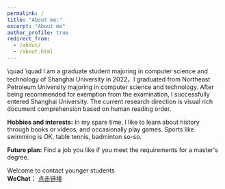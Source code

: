 ```yaml
---
permalink: /
title: "About me:"
excerpt: "About me"
author_profile: true
redirect_from: 
  - /about/
  - /about.html
---
```


 \quad \quad I am a graduate student majoring in computer science and technology of Shanghai University in 2022，I graduated from Northeast Petroleum University majoring in computer science and technology. After being recommended for exemption from the examination, I successfully entered Shanghai University. The current research direction is visual rich document comprehension based on human reading order.<br>
 
**Hobbies and interests:** In my spare time, I like to learn about history through books or videos, and occasionally play games. Sports like swimming is OK, table tennis, badminton so-so.<br>

**Future plan:**   Find a job you like if you meet the requirements for a master's degree.<br>

Welcome to contact younger students<br>
**WeChat：**  [点击链接](images/wechat.png)<br>


